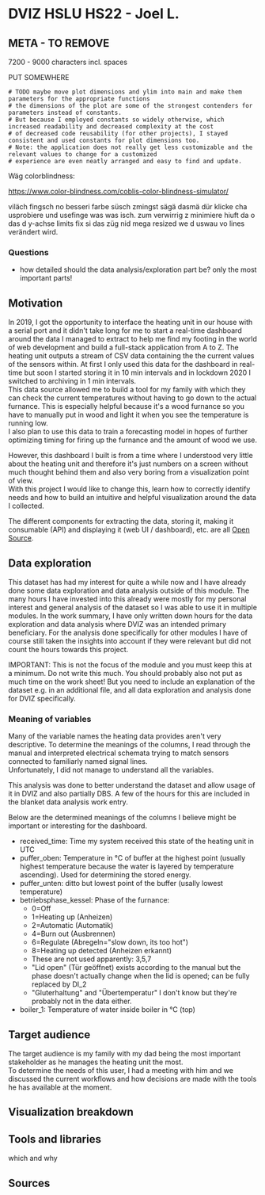 # DVIZ HSLU HS22 - Joel L.

## META - TO REMOVE

7200 - 9000 characters incl. spaces

PUT SOMEWHERE

```
# TODO maybe move plot dimensions and ylim into main and make them parameters for the appropriate functions
# the dimensions of the plot are some of the strongest contenders for parameters instead of constants.
# But because I employed constants so widely otherwise, which increased readability and decreased complexity at the cost
# of decreased code reusability (for other projects), I stayed consistent and used constants for plot dimensions too.
# Note: the application does not really get less customizable and the relevant values to change for a customized
# experience are even neatly arranged and easy to find and update.
```

Wäg colorblindness:

https://www.color-blindness.com/coblis-color-blindness-simulator/

viläch fingsch no besseri farbe süsch zmingst sägä dasmä dür klicke cha usprobiere und usefinge was was isch.
zum verwirrig z minimiere hiuft da o das d y-achse limits fix si das züg nid mega resized we d uswau vo lines verändert wird.

### Questions

- how detailed should the data analysis/exploration part be?
  only the most important parts!

## Motivation

In 2019, I got the opportunity to interface the heating unit in our house with a serial port
and it didn't take long for me to start a real-time dashboard around the data I managed to extract
to help me find my footing in the world of web development and build a full-stack application from A to Z.
The heating unit outputs a stream of CSV data containing the the current values of the sensors within.
At first I only used this data for the dashboard in real-time but soon I started storing it in 10 min intervals
and in lockdown 2020 I switched to archiving in 1 min intervals. \
This data source allowed me to build a tool for my family with which they can check the current temperatures
without having to go down to the actual furnance.
This is especially helpful because it's a wood furnance so you have to manually put in wood and
light it when you see the temperature is running low. \
I also plan to use this data to train a forecasting model in hopes of further optimizing timing
for firing up the furnance and the amount of wood we use.

However, this dashboard I built is from a time where I understood very little about the heating unit and therefore it's
just numbers on a screen without much thought behind them and also very boring from a visualization point of view. \
With this project I would like to change this, learn how to correctly identify needs and how to build an
intuitive and helpful visualization around the data I collected.

The different components for extracting the data, storing it, making it consumable (API) and displaying it (web UI / dashboard),
etc. are all [Open Source](https://github.com/Joelius300/HeatingDataMonitor#Journey).

## Data exploration

This dataset has had my interest for quite a while now and I have already done some data exploration
and data analysis outside of this module. The many hours I have invested into this already were mostly
for my personal interest and general analysis of the dataset so I was able to use it in multiple modules.
In the work summary, I have only written down hours for the data exploration and data analysis where
DVIZ was an intended primary beneficiary. For the analysis done specifically for other modules I have of
course still taken the insights into account if they were relevant but did not count the hours towards
this project.

IMPORTANT: This is not the focus of the module and you must keep this at a minimum. Do not write this much.
You should probably also not put as much time on the work sheet! But you need to include an explanation of the
dataset e.g. in an additional file, and all data exploration and analysis done for DVIZ specifically.

### Meaning of variables

Many of the variable names the heating data provides aren't very descriptive. To determine the meanings of the columns,
I read through the manual and interpreted electrical schemata trying to match sensors connected to familiarly named signal lines. \
Unfortunately, I did not manage to understand all the variables.

This analysis was done to better understand the dataset and allow usage of it in DVIZ and also partially DBS.
A few of the hours for this are included in the blanket data analysis work entry.

Below are the determined meanings of the columns I believe might be important or interesting for the dashboard.

- received_time: Time my system received this state of the heating unit in UTC
- puffer_oben: Temperature in °C of buffer at the highest point (usually highest temperature because the water is layered by temperature ascending). Used for determining the stored energy.
- puffer_unten: ditto but lowest point of the buffer (usally lowest temperature)
- betriebsphase_kessel: Phase of the furnance: 
  - 0=Off
  - 1=Heating up (Anheizen)
  - 2=Automatic (Automatik)
  - 4=Burn out (Ausbrennen)
  - 6=Regulate (Abregeln="slow down, its too hot")
  - 8=Heating up detected (Anheizen erkannt)
  - These are not used apparently: 3,5,7
  - "Lid open" (Tür geöffnet) exists according to the manual but the phase doesn't actually change when the lid is opened; can be fully replaced by DI_2
  - "Gluterhaltung" and "Übertemperatur" I don't know but they're probably not in the data either.
- boiler_1: Temperature of water inside boiler in °C (top)


## Target audience

The target audience is my family with my dad being the most important stakeholder as he manages the heating unit the most. \
To determine the needs of this user, I had a meeting with him and we discussed the current workflows and how decisions are made
with the tools he has available at the moment.

## Visualization breakdown

## Tools and libraries

which and why

## Sources
